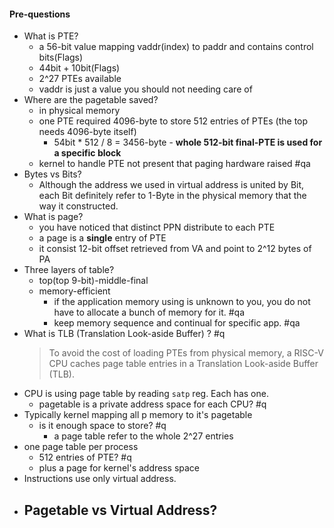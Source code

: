 #### Pre-questions

- What is PTE?
	- a 56-bit value mapping vaddr(index) to paddr and contains control bits(Flags)
	- 44bit + 10bit(Flags)
	- 2^27 PTEs available
	- vaddr is just a value you should not needing care of
- Where are the pagetable saved?
	- in physical memory
	- one PTE required 4096-byte to store 512 entries of PTEs (the top needs 4096-byte itself)
		- 54bit * 512 / 8 = 3456-byte - **whole 512-bit final-PTE is used for a specific block**
	- kernel to handle PTE not present that paging hardware raised #qa
- Bytes vs Bits?
	- Although the address we used in virtual address is united by Bit, each Bit definitely refer to 1-Byte in the physical memory that the way it constructed.
- What is page?
	- you have noticed that distinct PPN distribute to each PTE
	- a page is a **single** entry of PTE
	- it consist 12-bit offset retrieved from VA and point to 2^12 bytes of PA
- Three layers of table?
	- top(top 9-bit)-middle-final
	- memory-efficient
		- if the application memory using is unknown to you, you do not have to allocate a bunch of memory for it. #qa
		- keep memory sequence and continual for specific app. #qa
- What is TLB (Translation Look-aside Buffer) ? #q
	> To avoid the cost of loading PTEs from physical memory, a RISC-V CPU caches page table entries in a Translation Look-aside Buffer (TLB).
- CPU is using page table by reading `satp` reg. Each has one.
	- pagetable is a private address space for each CPU? #q
- Typically kernel mapping all p memory to it's pagetable
	- is it enough space to store? #q
		- a page table refer to the whole 2^27 entries
- one page table per process
	- 512 entries of PTE? #q
	- plus a page for kernel's address space
- Instructions use only virtual address.
- Pagetable vs Virtual Address?
	- 
